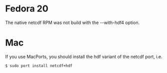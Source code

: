 Fedora 20
=========
The native netcdf RPM was not build with the --with-hdf4 option.

Mac
===
If you use MacPorts, you should install the hdf variant of the netcdf port, i.e.

    $ sudo port install netcdf+hdf
